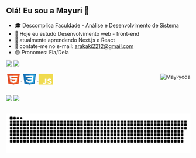 ## Olá! Eu sou a Mayuri 👋
- 🎓    Descomplica Faculdade - Análise e Desenvolvimento de Sistema
- 🔭 Hoje eu estudo Desenvolvimento web - front-end
- 🌱 atualmente aprendendo Next.js e React
- 💬 contate-me no e-mail: arakaki2212@gmail.com
- 😄 Pronomes: Ela/Dela

 <div>
  <a href="https://github.com/arakaki-code">
  <img height="160em" src="https://github-readme-stats.vercel.app/api?username=arakaki-code&show_icons=true&theme=midnight-purple&include_all_commits=true&count_private=true"/>
  <img height="160em" src="https://github-readme-stats.vercel.app/api/top-langs/?username=arakaki-code&layout=compact&langs_count=7&theme=midnight-purple"/>
</div>
  
 <div style="display: inline_block"><br>
  <img align="center" alt="May-HTML" height="30" width="40" src="https://raw.githubusercontent.com/devicons/devicon/master/icons/html5/html5-original.svg">
  <img align="center" alt="May-CSS" height="30" width="40" src="https://raw.githubusercontent.com/devicons/devicon/master/icons/css3/css3-original.svg">
  <img align="center" alt="May-Js" height="30" width="40" src="https://raw.githubusercontent.com/devicons/devicon/master/icons/javascript/javascript-plain.svg">
  <img align="right" alt="May-yoda" src="https://cdn.discordapp.com/attachments/795358919417397249/825430589581688872/hi.gif">

   
   
   
   ##
  
</div>
  
<div>

  <a href = "mailto:arakaki2212@gmail.com"><img src="https://img.shields.io/badge/-Gmail-%23333?style=for-the-badge&logo=gmail&logoColor=white" target="_blank"></a>
  <a href="https://br.linkedin.com/in/mayuri-arakaki-63ba4613a" target="_blank"><img src="https://img.shields.io/badge/-LinkedIn-%230077B5?style=for-the-badge&logo=linkedin&logoColor=white" target="_blank"></a>   
##
</div>
  
  ![Snake animation](https://github.com/arakaki-code/arakaki-code/blob/output/github-contribution-grid-snake.svg)
